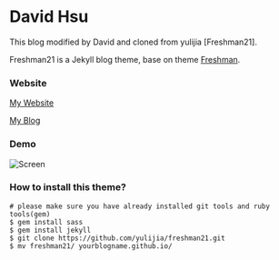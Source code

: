 David Hsu
==========
This blog modified by David and cloned from yulijia [Freshman21].

Freshman21 is a Jekyll blog theme, base on theme [Freshman](http://github.com/yulijia/freshman).



### Website

[My Website](https://www.davidh83110.com)

[My Blog](https://blog.davidh83110.com)



### Demo

![Screen](http://i.imgur.com/oSp7kacl.png)


### How to install this theme?

```
# please make sure you have already installed git tools and ruby tools(gem)
$ gem install sass
$ gem install jekyll
$ git clone https://github.com/yulijia/freshman21.git
$ mv freshman21/ yourblogname.github.io/

```


